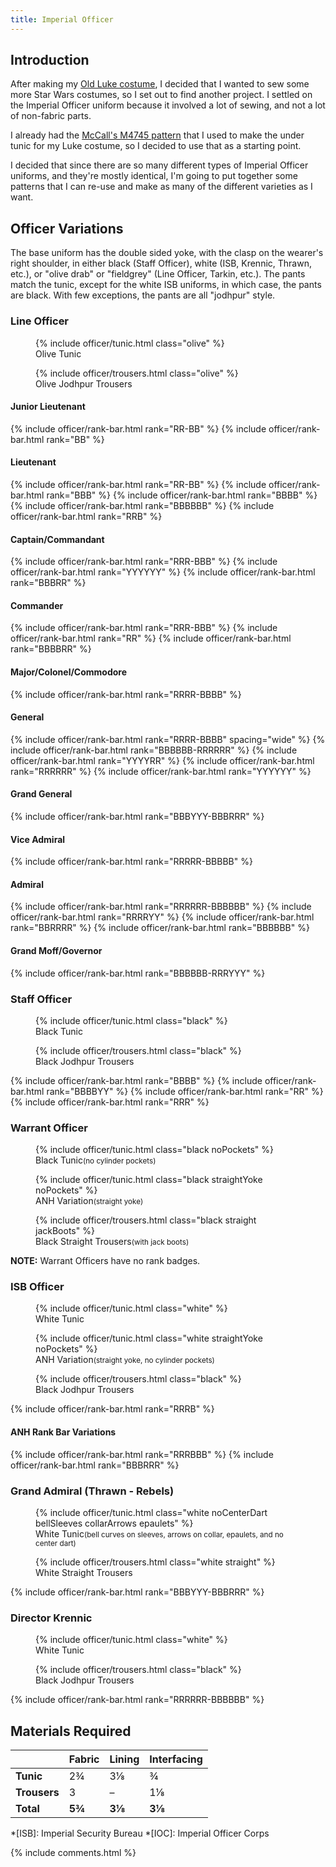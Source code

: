```yaml
---
title: Imperial Officer
---
```


<link rel="stylesheet" type="text/css" href="{{ '/assets/css/imperial-officer.css?v=' | append: site.github.build_revision | relative_url }}" />

## Introduction

After making my [Old Luke costume](/costuming/luke-tfa.html), I decided that I wanted to sew some more Star Wars costumes, so I set out to find another project. I settled on the Imperial Officer uniform because it involved a lot of sewing, and not a lot of non-fabric parts.

I already had the [McCall's M4745 pattern](https://mccallpattern.mccall.com/m4745) that I used to make the under tunic for my Luke costume, so I decided to use that as a starting point.

I decided that since there are so many different types of Imperial Officer uniforms, and they're mostly identical, I'm going to put together some patterns that I can re-use and make as many of the different varieties as I want.

## Officer Variations
The base uniform has the double sided yoke, with the clasp on the wearer's right shoulder, in either black (Staff Officer), white (ISB, Krennic, Thrawn, etc.), or "olive drab" or "fieldgrey" (Line Officer, Tarkin, etc.). The pants match the tunic, except for the white ISB uniforms, in which case, the pants are black. With few exceptions, the pants are all "jodhpur" style.

### Line Officer
<figure>
	{% include officer/tunic.html class="olive" %}
	<figcaption>Olive Tunic</figcaption>
</figure>
<figure>
	{% include officer/trousers.html class="olive" %}
	<figcaption>Olive Jodhpur Trousers</figcaption>
</figure>

#### Junior Lieutenant
{% include officer/rank-bar.html rank="RR-BB" %}
{% include officer/rank-bar.html rank="BB" %}

#### Lieutenant
{% include officer/rank-bar.html rank="RR-BB" %}
{% include officer/rank-bar.html rank="BBB" %}
{% include officer/rank-bar.html rank="BBBB" %}
{% include officer/rank-bar.html rank="BBBBBB" %}
{% include officer/rank-bar.html rank="RRB" %}

#### Captain/Commandant
{% include officer/rank-bar.html rank="RRR-BBB" %}
{% include officer/rank-bar.html rank="YYYYYY" %}
{% include officer/rank-bar.html rank="BBBRR" %}

#### Commander
{% include officer/rank-bar.html rank="RRR-BBB" %}
{% include officer/rank-bar.html rank="RR" %}
{% include officer/rank-bar.html rank="BBBBRR" %}

#### Major/Colonel/Commodore
{% include officer/rank-bar.html rank="RRRR-BBBB" %}

#### General
{% include officer/rank-bar.html rank="RRRR-BBBB" spacing="wide" %}
{% include officer/rank-bar.html rank="BBBBBB-RRRRRR" %}
{% include officer/rank-bar.html rank="YYYYRR" %}
{% include officer/rank-bar.html rank="RRRRRR" %}
{% include officer/rank-bar.html rank="YYYYYY" %}

#### Grand General
{% include officer/rank-bar.html rank="BBBYYY-BBBRRR" %}

#### Vice Admiral
{% include officer/rank-bar.html rank="RRRRR-BBBBB" %}

#### Admiral
{% include officer/rank-bar.html rank="RRRRRR-BBBBBB" %}
{% include officer/rank-bar.html rank="RRRRYY" %}
{% include officer/rank-bar.html rank="BBRRRR" %}
{% include officer/rank-bar.html rank="BBBBBB" %}

#### Grand Moff/Governor
{% include officer/rank-bar.html rank="BBBBBB-RRRYYY" %}

### Staff Officer
<figure>
	{% include officer/tunic.html class="black" %}
	<figcaption>Black Tunic</figcaption>
</figure>
<figure>
	{% include officer/trousers.html class="black" %}
	<figcaption>Black Jodhpur Trousers</figcaption>
</figure>

{% include officer/rank-bar.html rank="BBBB" %}
{% include officer/rank-bar.html rank="BBBBYY" %}
{% include officer/rank-bar.html rank="RR" %}
{% include officer/rank-bar.html rank="RRR" %}

### Warrant Officer
<figure>
	{% include officer/tunic.html class="black noPockets" %}
	<figcaption>Black Tunic<small>(no cylinder pockets)</small></figcaption>
</figure>
<figure>
	{% include officer/tunic.html class="black straightYoke noPockets" %}
	<figcaption>ANH Variation<small>(straight yoke)</small></figcaption>
</figure>
<figure>
	{% include officer/trousers.html class="black straight jackBoots" %}
	<figcaption>Black Straight Trousers<small>(with jack boots)</small></figcaption>
</figure>

**NOTE:** Warrant Officers have no rank badges.

### ISB Officer
<figure>
	{% include officer/tunic.html class="white" %}
	<figcaption>White Tunic</figcaption>
</figure>
<figure>
	{% include officer/tunic.html class="white straightYoke noPockets" %}
	<figcaption>ANH Variation<small>(straight yoke, no cylinder pockets)</small></figcaption>
</figure>
<figure>
	{% include officer/trousers.html class="black" %}
	<figcaption>Black Jodhpur Trousers</figcaption>
</figure>

{% include officer/rank-bar.html rank="RRRB" %}

#### ANH Rank Bar Variations
{% include officer/rank-bar.html rank="RRRBBB" %}
{% include officer/rank-bar.html rank="BBBRRR" %}

### Grand Admiral (Thrawn - Rebels)
<figure>
	{% include officer/tunic.html class="white noCenterDart bellSleeves collarArrows epaulets" %}
	<figcaption>White Tunic<small>(bell curves on sleeves, arrows on collar, epaulets, and no center dart)</small></figcaption>
</figure>
<figure>
	{% include officer/trousers.html class="white straight" %}
	<figcaption>White Straight Trousers</figcaption>
</figure>

{% include officer/rank-bar.html rank="BBBYYY-BBBRRR" %}

### Director Krennic
<figure>
	{% include officer/tunic.html class="white" %}
	<figcaption>White Tunic</figcaption>
</figure>
<figure>
	{% include officer/trousers.html class="black" %}
	<figcaption>Black Jodhpur Trousers</figcaption>
</figure>

{% include officer/rank-bar.html rank="RRRRRR-BBBBBB" %}

## Materials Required

|  | **Fabric** | **Lining** | **Interfacing** |
|---|---|---|---|
| **Tunic** | 2¾ | 3⅛ | ¾ |
| **Trousers** | 3 | – | 1⅛ |
| **Total** | **5¾** | **3⅛** | **3⅛** |

*[ISB]: Imperial Security Bureau
*[IOC]: Imperial Officer Corps

<script type="text/javascript" src="{{ '/assets/js/imperial-officer.js?v=' | append: site.github.build_revision | relative_url }}"></script>

{% include comments.html %}
